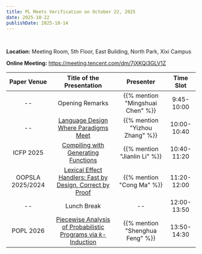 ```yaml
---
title: PL Meets Verification on October 22, 2025
date: 2025-10-22
publishDate: 2025-10-14
---
```


<br/>

**Location:** Meeting Room, 5th Floor, East Building, North Park, Xixi Campus

**Online Meeting:** https://meeting.tencent.com/dm/7jXKQi3GLV1Z

| Paper Venue |                                    Title of the Presentation                                    |            Presenter             |  Time Slot  |
| :---------: | :---------------------------------------------------------------------------------------------: | :------------------------------: | :---------: |
|     --      |                                         Opening Remarks                                         | {{% mention "Mingshuai Chen" %}} | 9:45-10:00  |
|     --      |             [Language Design Where Paradigms Meet](/seminar/25-10-22/yizhouzhang/)              |  {{% mention "Yizhou Zhang" %}}  | 10:00-10:40 |
|  ICFP 2025  |               [Compiling with Generating Functions](/seminar/25-10-22/jianlinli/)               |   {{% mention "Jianlin Li" %}}   | 10:40-11:20 |
| OOPSLA 2025/2024 |     [Lexical Effect Handlers: Fast by Design, Correct by Proof](/seminar/25-10-22/congma/)      |    {{% mention "Cong Ma" %}}     | 11:20-12:00 |
|     --      |                                           Lunch Break                                           |                --                | 12:00-13:50 |
| POPL 2026 | [Piecewise Analysis of Probabilistic Programs via *k*-Induction](/seminar/25-10-22/shenghuafeng/) | {{% mention "Shenghua Feng" %}}  | 13:50-14:30 |

<!--more-->
